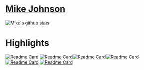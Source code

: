 # [Mike Johnson](http://mikejohnson51.github.io)

[![Mike's github stats](https://github-readme-stats.vercel.app/api?username=mikejohnson51&show_icons=true&theme=vue&hide_rank=TRUE&hide_title=TRUE)](https://github.com/anuraghazra/github-readme-stats)

# Highlights
[![Readme Card](https://github-readme-stats.vercel.app/api/pin/?username=mikejohnson51&repo=climateR&theme=highcontrast)](https://github.com/mikejohnson51/climateR)  [![Readme Card](https://github-readme-stats.vercel.app/api/pin/?username=mikejohnson51&repo=nwmTools&theme=highcontrast)](https://github.com/mikejohnson51/nwmTools)[![Readme Card](https://github-readme-stats.vercel.app/api/pin/?username=mikejohnson51&repo=opendap.catalog&theme=highcontrast)](https://github.com/mikejohnson51/opendap.catalog)[![Readme Card](https://github-readme-stats.vercel.app/api/pin/?username=mikejohnson51&repo=zonal&theme=highcontrast)](https://github.com/mikejohnson51/zonal) [![Readme Card](https://github-readme-stats.vercel.app/api/pin/?username=USGS-R&repo=nhdplusTools&theme=highcontrast)](https://github.com/USGS-R/nhdplusTools) [![Readme Card](https://github-readme-stats.vercel.app/api/pin/?username=USGS-R&repo=dataRetrieval&theme=highcontrast)](https://github.com/USGS-R/dataRetrieval)

